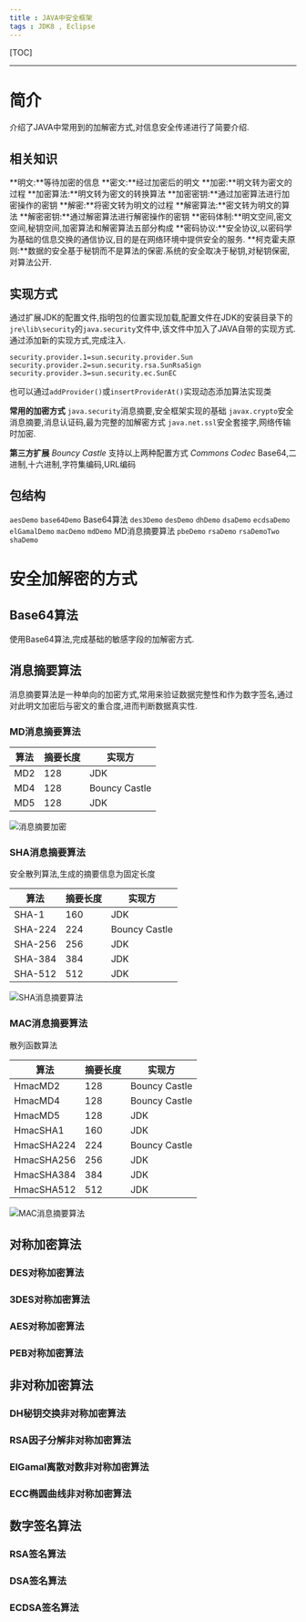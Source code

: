 ```yaml
---
title : JAVA中安全框架
tags : JDK8 , Eclipse 
---
```


[TOC]

---

# 简介
介绍了JAVA中常用到的加解密方式,对信息安全传递进行了简要介绍.

## 相关知识
**明文:**等待加密的信息
**密文:**经过加密后的明文
**加密:**明文转为密文的过程
**加密算法:**明文转为密文的转换算法
**加密密钥:**通过加密算法进行加密操作的密钥
**解密:**将密文转为明文的过程
**解密算法:**密文转为明文的算法
**解密密钥:**通过解密算法进行解密操作的密钥
**密码体制:**明文空间,密文空间,秘钥空间,加密算法和解密算法五部分构成
**密码协议:**安全协议,以密码学为基础的信息交换的通信协议,目的是在网络环境中提供安全的服务.
**柯克霍夫原则:**数据的安全基于秘钥而不是算法的保密.系统的安全取决于秘钥,对秘钥保密,对算法公开.

## 实现方式
通过扩展JDK的配置文件,指明包的位置实现加载,配置文件在JDK的安装目录下的`jre\lib\security`的`java.security`文件中,该文件中加入了JAVA自带的实现方式.
通过添加新的实现方式,完成注入.
``` 
security.provider.1=sun.security.provider.Sun
security.provider.2=sun.security.rsa.SunRsaSign
security.provider.3=sun.security.ec.SunEC
```

也可以通过`addProvider()`或`insertProviderAt()`实现动态添加算法实现类

**常用的加密方式**
`java.security`消息摘要,安全框架实现的基础
`javax.crypto`安全消息摘要,消息认证码,最为完整的加解密方式
`java.net.ssl`安全套接字,网络传输时加密.

**第三方扩展**
*Bouncy Castle*
支持以上两种配置方式
*Commons Codec*
Base64,二进制,十六进制,字符集编码,URL编码

## 包结构

`aesDemo`
`base64Demo`       Base64算法
`des3Demo`
`desDemo`
`dhDemo`
`dsaDemo`
`ecdsaDemo`
`elGamalDemo`
`macDemo`
`mdDemo`             MD消息摘要算法
`pbeDemo`
`rsaDemo`
`rsaDemoTwo`
`shaDemo`


# 安全加解密的方式


## Base64算法

使用Base64算法,完成基础的敏感字段的加解密方式.


## 消息摘要算法
消息摘要算法是一种单向的加密方式,常用来验证数据完整性和作为数字签名,通过对此明文加密后与密文的重合度,进而判断数据真实性.


### MD消息摘要算法

| 算法 | 摘要长度 | 实现方        |
| ---- | -------- | ------------- |
| MD2  | 128      | JDK           |
| MD4  | 128      | Bouncy Castle |
| MD5  | 128      | JDK           |


![消息摘要加密][1]


### SHA消息摘要算法
安全散列算法,生成的摘要信息为固定长度

| 算法    | 摘要长度 | 实现方        |
| ------- | -------- | ------------- |
| SHA-1   | 160      | JDK           |
| SHA-224 | 224      | Bouncy Castle |
| SHA-256 | 256      | JDK           |
| SHA-384 | 384      | JDK           |
| SHA-512 | 512      | JDK           |


![SHA消息摘要算法][2]

### MAC消息摘要算法

散列函数算法

| 算法       | 摘要长度 | 实现方        |
| ---------- | -------- | ------------- |
| HmacMD2    | 128      | Bouncy Castle |
| HmacMD4    | 128      | Bouncy Castle |
| HmacMD5    | 128      | JDK           |
| HmacSHA1   | 160      | JDK           |
| HmacSHA224 | 224      | Bouncy Castle |
| HmacSHA256 | 256      | JDK           |
| HmacSHA384 | 384      | JDK           |
| HmacSHA512 | 512      | JDK           |


![MAC消息摘要算法][3]


## 对称加密算法
### DES对称加密算法

### 3DES对称加密算法

### AES对称加密算法

### PEB对称加密算法

## 非对称加密算法
### DH秘钥交换非对称加密算法

### RSA因子分解非对称加密算法

### ElGamal离散对数非对称加密算法

### ECC椭圆曲线非对称加密算法

## 数字签名算法

### RSA签名算法

### DSA签名算法

### ECDSA签名算法





























  

  [1]: https://www.github.com/jionjion/Picture_Space/raw/master/WorkSpace/Java/javaBase/encryption-01.png "encryption-01"
  
  [2]: https://www.github.com/jionjion/Picture_Space/raw/master/WorkSpace/Java/javaBase/encryption-02.png

  [3]: https://www.github.com/jionjion/Picture_Space/raw/master/WorkSpace/Java/javaBase/encryption-03.png "encryption-03"